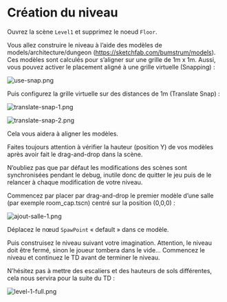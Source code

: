 # Création du niveau

Ouvrez la scène `Level1` et supprimez le noeud `Floor`.

Vous allez construire le niveau à l’aide des modèles de <path>
models/architecture/dungeon</path> (https://sketchfab.com/bumstrum/models). Ces modèles sont calculés pour s’aligner sur
une grille de 1m x 1m. Aussi, vous pouvez activer le placement aligné à une grille virtuelle (Snapping) :

![use-snap.png](use-snap.png)

Puis configurez la grille virtuelle sur des distances de 1m (Translate Snap) :

![translate-snap-1.png](translate-snap-1.png)

![translate-snap-2.png](translate-snap-2.png)

Cela vous aidera à aligner les modèles.

Faites toujours attention à vérifier la hauteur (position Y) de vos modèles après avoir fait le drag-and-drop dans la
scène.

N’oubliez pas que par défaut les modifications des scènes sont synchronisées pendant le debug, inutile donc de quitter
le jeu puis de le relancer à chaque modification de votre niveau.

Commencez par placer par drag-and-drop le premier modèle d’une salle (par exemple <path>room_cap.tscn</path>) centré sur
la position (0,0,0) :

![ajout-salle-1.png](ajout-salle-1.png)

Déplacez le nœud `SpawPoint` « default » dans ce modèle.

Puis construisez le niveau suivant votre imagination. Attention, le niveau doit être fermé, sinon le joueur tombera dans
le vide… Commencez le niveau et continuez le TD avant de terminer le niveau.

N’hésitez pas à mettre des escaliers et des hauteurs de sols différentes, cela nous servira pour la suite du TD :

![level-1-full.png](level-1-full.png)

